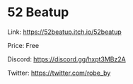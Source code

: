 # 52 Beatup

Link: https://52beatup.itch.io/52beatup

Price: Free

Discord: https://discord.gg/hxpt3MBz2A

Twitter: https://twitter.com/robe_by
